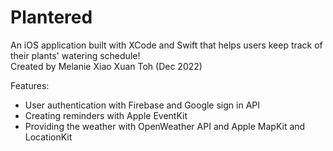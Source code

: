 # Plantered  
An iOS application built with XCode and Swift that helps users keep track of their plants' watering schedule!  
Created by Melanie Xiao Xuan Toh (Dec 2022)

Features:  
- User authentication with Firebase and Google sign in API
- Creating reminders with Apple EventKit
- Providing the weather with OpenWeather API and Apple MapKit and LocationKit
